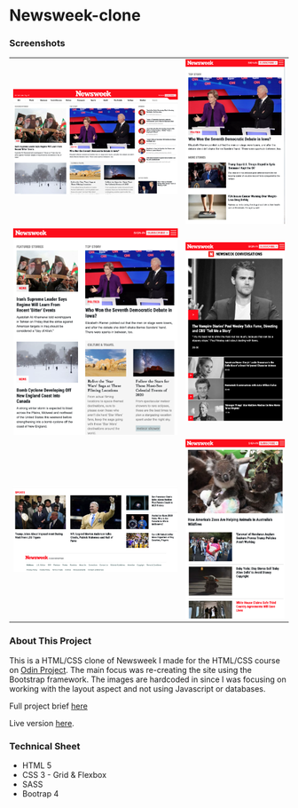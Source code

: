 # Newsweek-clone

<h3>Screenshots</h3>
<table>
  <tr>
    <td>
      <img src="/README_images/main.png">
    </td>
    <td>
    <img src="/README_images/mobile3.png">
    </td>
   </tr>
  <tr>
    <td>
      <img src="/README_images/medium.png">
    </td>
    <td>
    <img src="/README_images/mobile.png">
    </td>
   </tr>
   <tr>
   <td>
      <img src="/README_images/footer.png">
    </td>
    <td>
    <img src="/README_images/mobile2.png">
    </td>
   </tr>
</table>

<h3>About This Project</h3>
<p>This is a HTML/CSS clone of Newsweek I made for the HTML/CSS course on <a href="https://www.theodinproject.com/">Odin Project</a>. The main focus was 
re-creating the site using the Bootstrap framework. The images are hardcoded in since I was focusing on working with the layout aspect and not using
Javascript or databases.
</p>
<p>Full project brief <a href="https://www.theodinproject.com/courses/html-and-css/lessons/using-bootstrap">here</a></p>
<p>Live version <a href="https://mickywagner.github.io/newsweek-clone/">here</a>.</p>


<h3>Technical Sheet</h3>

<ul>
  <li>HTML 5</li>
  <li>CSS 3 - Grid & Flexbox</li>
  <li>SASS</li>
  <li>Bootrap 4</li>
</ul>

